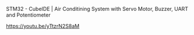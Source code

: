 STM32 - CubeIDE | Air Conditining System with Servo Motor, Buzzer, UART and Potentiometer

https://youtu.be/yTtzrN2S8aM
